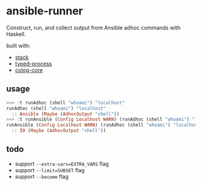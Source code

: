 # ansible-runner

Construct, run, and collect output from Ansible adhoc commands with Haskell.

built with:
* [stack](https://docs.haskellstack.org/en/stable/README/)
* [typed-process](http://hackage.haskell.org/package/typed-process)
* [colog-core](http://hackage.haskell.org/package/co-log-core)

## usage
``` haskell
>>> :t runAdhoc (shell "whoami") "localhost"
runAdhoc (shell "whoami") "localhost"
  :: Ansible (Maybe (AdhocOutput "shell"))
>>> :t runAnsible (Config Localhost WARN) (runAdhoc (shell "whoami") "localhost")
runAnsible (Config Localhost WARN) (runAdhoc (shell "whoami") "localhost")
  :: IO (Maybe (AdhocOutput "shell"))
```

## todo
* support `--extra-vars=EXTRA_VARS` flag
* support `--limit=SUBSET` flag
* support `--become` flag
